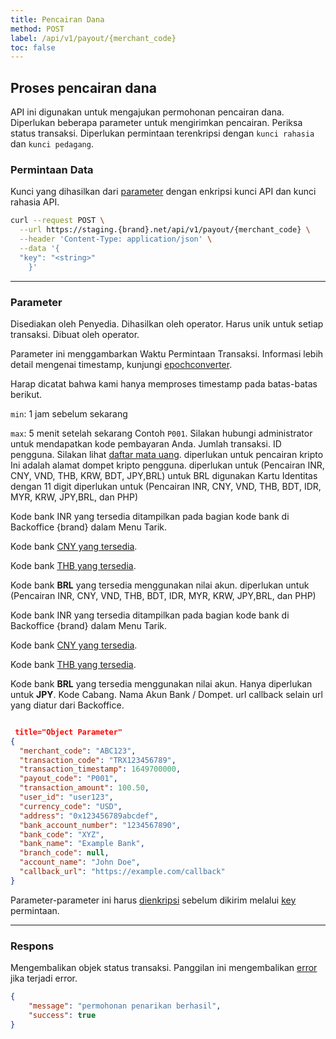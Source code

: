 ```yaml
---
title: Pencairan Dana
method: POST
label: /api/v1/payout/{merchant_code}
toc: false
---
```


<x-row>
<x-col class="md:max-w-lg">

## Proses pencairan dana

API ini digunakan untuk mengajukan permohonan pencairan dana. Diperlukan beberapa parameter untuk mengirimkan pencairan. Periksa status transaksi. Diperlukan permintaan terenkripsi dengan `kunci rahasia` dan `kunci pedagang`.

### Permintaan Data

<x-properties>
  <x-property name="key" type="string" required>
  
  Kunci yang dihasilkan dari [parameter](#parameters) dengan enkripsi kunci API dan kunci rahasia API.
  </x-property>
</x-properties>

</x-col>
<x-col sticky>

```bash title="cURL"
curl --request POST \
  --url https://staging.{brand}.net/api/v1/payout/{merchant_code} \
  --header 'Content-Type: application/json' \
  --data '{
  "key": "<string>"
    }'
```
</x-col>
</x-row>

---

<x-row>
<x-col class="md:max-w-lg">

### Parameter

<x-properties>
  <x-property name="merchant_code" type="string" required>
  Disediakan oleh Penyedia.
  </x-property>
  <x-property name="transaction_code" type="string" required>
  Dihasilkan oleh operator. Harus unik untuk setiap transaksi.
  </x-property>
  <x-property name="transaction_timestamp" type="integer" required>
  Dibuat oleh operator.

  Parameter ini menggambarkan Waktu Permintaan Transaksi. Informasi lebih detail mengenai timestamp, kunjungi [epochconverter](https://www.epochconverter.com/).

  Harap dicatat bahwa kami hanya memproses timestamp pada batas-batas berikut.

  `min`: 1 jam sebelum sekarang

  `max`: 5 menit setelah sekarang
  </x-property>
  <x-property name="payout_code" type="string" required>
  Contoh `P001`. Silakan hubungi administrator untuk mendapatkan kode pembayaran Anda.
  </x-property>
  <x-property name="transaction_amount" type="double" required>
    Jumlah transaksi.
  </x-property>
  <x-property name="user_id" type="string" required>
    ID pengguna.
  </x-property>
  <x-property name="currency_code" type="string" required>
  Silakan lihat [daftar mata uang](/docs/currency).
  </x-property>
  <x-property name="address" type="string" required>
  <Warning>diperlukan untuk pencairan kripto</Warning>
  Ini adalah alamat dompet kripto pengguna.
  </x-property>
  <x-property name="back_account_number" type="string" required>
  <Warning>diperlukan untuk (Pencairan INR, CNY, VND, THB, KRW, BDT, JPY,BRL)</Warning>
  <Warning>untuk BRL digunakan Kartu Identitas dengan 11 digit</Warning>
  </x-property>
  <x-property name="bank_code" type="string" required>
  <Warning>diperlukan untuk (Pencairan INR, CNY, VND, THB, BDT, IDR, MYR, KRW, JPY,BRL, dan PHP)</Warning>

  Kode bank INR yang tersedia ditampilkan pada bagian kode bank di Backoffice {brand} dalam Menu Tarik.

  Kode bank [CNY yang tersedia](/docs/bank/cny).

  Kode bank [THB yang tersedia](/docs/bank/thb).

  Kode bank **BRL** yang tersedia menggunakan nilai akun.
  </x-property>
  <x-property name="bank_name" type="string" required>
  <Warning>diperlukan untuk (Pencairan INR, CNY, VND, THB, BDT, IDR, MYR, KRW, JPY,BRL, dan PHP)</Warning>

  Kode bank INR yang tersedia ditampilkan pada bagian kode bank di Backoffice {brand} dalam Menu Tarik.

  Kode bank [CNY yang tersedia](/docs/bank/cny).

  Kode bank [THB yang tersedia](/docs/bank/thb).

  Kode bank **BRL** yang tersedia menggunakan nilai akun.
  </x-property>
  <x-property name="branch_code" type="string">
  <Warning>Hanya diperlukan untuk **JPY**. Kode Cabang.</Warning>
  </x-property>
  <x-property name="account_name" type="string" required>
  Nama Akun Bank / Dompet.
  </x-property>
  <x-property name="callback_url" type="string">
  url callback selain url yang diatur dari Backoffice.
  </x-property>
</x-properties>

</x-col>
<x-col sticky>

```json

 title="Object Parameter"
{
  "merchant_code": "ABC123",
  "transaction_code": "TRX123456789",
  "transaction_timestamp": 1649700000,
  "payout_code": "P001",
  "transaction_amount": 100.50,
  "user_id": "user123",
  "currency_code": "USD",
  "address": "0x123456789abcdef",
  "bank_account_number": "1234567890",
  "bank_code": "XYZ",
  "bank_name": "Example Bank",
  "branch_code": null,
  "account_name": "John Doe",
  "callback_url": "https://example.com/callback"
}
```

Parameter-parameter ini harus [dienkripsi](/api/authentication) sebelum dikirim melalui [key](#request-body) permintaan.

</x-col>
</x-row>

---

<x-row>
<x-col class="lg:max-w-md">

### Respons

Mengembalikan objek status transaksi. Panggilan ini mengembalikan [error](/api/errors) jika terjadi error.

</x-col>
<x-col sticky>

```json title="Respon"
{
    "message": "permohonan penarikan berhasil",
    "success": true
}
```

</x-col>
</x-row>